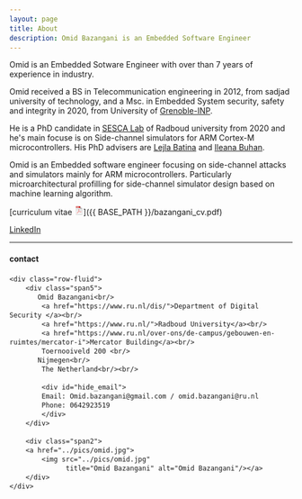 ```yaml
---
layout: page
title: About
description: Omid Bazangani is an Embedded Software Engineer
---
```


Omid is an Embedded Sotware Engineer with over than 7 years of experience in industry. 

 
Omid received a BS in Telecommunication engineering in 2012, from sadjad university of technology, and a Msc. in Embedded System security, safety and integrity
in 2020, from University of [Grenoble-INP](https://esisar.grenoble-inp.fr/).

He is a PhD candidate in [SESCA Lab](https://cescalab.cs.ru.nl/members/) of Radboud university from 2020 and he's main focuse is on Side-channel simulators for ARM Cortex-M microcontrollers. His PhD advisers are [Lejla Batina](https://www.cs.ru.nl/~lejla/) and [Ileana Buhan](https://ileanabuhan.github.io/). 


Omid is an Embedded software engineer focusing on side-channel attacks and simulators mainly for ARM microcontrollers. 
Particularly microarchitectural profilling for side-channel simulator design based on machine learning algorithm. 


[curriculum vitae ![CV as pdf](icons16/pdf-icon.png)]({{ BASE_PATH }}/bazangani_cv.pdf)<br/>

<!--[orcid](https://orcid.org): [0000-0002-4914-6671](https://orcid.org/0000-0002-4914-6671)<br/> -->
<!--[google scholar](https://scholar.google.com/citations?sortby=pubdate&hl=en&user=42tCp5UAAAAJ&view_op=list_works)<br/> -->
<!--[pubmed](https://pubmed.ncbi.nlm.nih.gov/?term=broman+kw)<br/> -->
<!-- [impactstory](https://impactstory.org/u/0000-0002-4914-6671)<br/> -->
[LinkedIn](https://www.linkedin.com/in/omid-bazangani/)<br/>
<!--[blog](https://kbroman.org/blog/) <br/> -->


---

<div class="container">
<h4><a name="contact"></a>contact</h4>

    <div class="row-fluid">
        <div class="span5">
           Omid Bazangani<br/>
            <a href="https://www.ru.nl/dis/">Department of Digital Security </a><br/>
            <a href="https://www.ru.nl/">Radboud University</a><br/>
            <a href="https://www.ru.nl/over-ons/de-campus/gebouwen-en-ruimtes/mercator-i">Mercator Building</a><br/>
            Toernooiveld 200 <br/>
           Nijmegen<br/>
            The Netherland<br/><br/>

            <div id="hide_email">
            Email: Omid.bazangani@gmail.com / omid.bazangani@ru.nl
            Phone: 0642923519
            </div>
        </div>

        <div class="span2">
        <a href="../pics/omid.jpg">
            <img src="../pics/omid.jpg"
                  title="Omid Bazangani" alt="Omid Bazangani"/></a>
        </div>
    </div>
</div>
